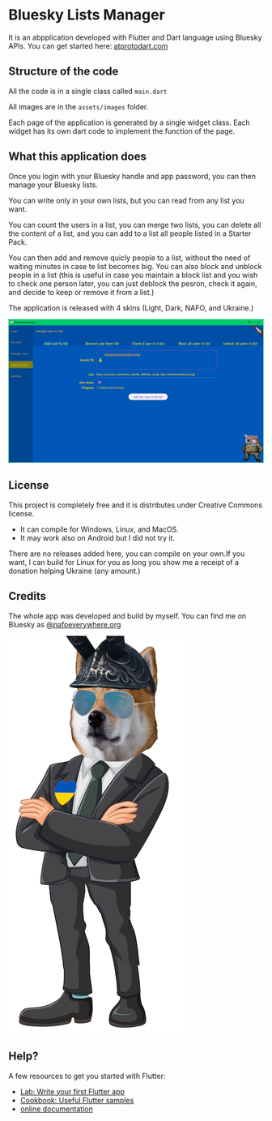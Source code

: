 # Bluesky Lists Manager

It is an abpplication developed with Flutter and Dart language using Bluesky APIs.
You can get started here: [atprotodart.com](https://atprotodart.com/)

## Structure of the code
All the code is in a single class called `main.dart`

All images are in the `assets/images` folder.

Each page of the application is generated by a single widget class. Each widget has its own dart code to implement the function of the page.

## What this application does
Once you login with your Bluesky handle and app password, you can then manage your Bluesky lists.

You can write only in your own lists, but you can read from any list you want.

You can count the users in a list, you can merge two lists, you can delete all the content of a list, and you can add to a list all people listed in a Starter Pack.

You can then add and remove quicly people to a list, without the need of waiting minutes in case te list becomes big.
You can also block and unblock people in a list (this is useful in case you maintain a block list and you wish to check one person later, you can just deblock the pesron, check it again, and decide to keep or remove it from a list.)

The application is released with 4 skins (Light, Dark, NAFO, and Ukraine.)

![Screenshot of the application](https://github.com/United-Programming/BlueskyListsManager/blob/main/assets/Screenshot.png)

## License
This project is completely free and it is distributes under Creative Commons license.
- It can compile for Windows, Linux, and MacOS.
- It may work also on Android but I did not try it.

There are no releases added here, you can compile on your own.If you want, I can build for Linux for you as long you show me a receipt of a donation helping Ukraine (any amount.)

## Credits
The whole app was developed and build by myself.
You can find me on Bluesky as [@nafoeverywhere.org](https://bsky.app/profile/nafoeverywhere.org)

![CPU profile picture](https://github.com/United-Programming/BlueskyListsManager/blob/main/assets/CPU@nafoeverywhere.org.png)

## Help?

A few resources to get you started with Flutter:

- [Lab: Write your first Flutter app](https://docs.flutter.dev/get-started/codelab)
- [Cookbook: Useful Flutter samples](https://docs.flutter.dev/cookbook)
- [online documentation](https://docs.flutter.dev/)

